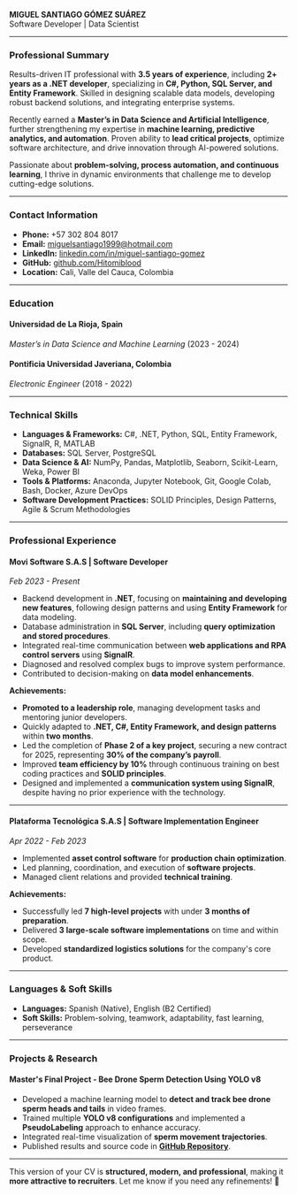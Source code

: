 **MIGUEL SANTIAGO GÓMEZ SUÁREZ**  
Software Developer | Data Scientist  

---

### **Professional Summary**
Results-driven IT professional with **3.5 years of experience**, including **2+ years as a .NET developer**, specializing in **C#, Python, SQL Server, and Entity Framework**. Skilled in designing scalable data models, developing robust backend solutions, and integrating enterprise systems.

Recently earned a **Master’s in Data Science and Artificial Intelligence**, further strengthening my expertise in **machine learning, predictive analytics, and automation**. Proven ability to **lead critical projects**, optimize software architecture, and drive innovation through AI-powered solutions.

Passionate about **problem-solving, process automation, and continuous learning**, I thrive in dynamic environments that challenge me to develop cutting-edge solutions.

---

### **Contact Information**
- **Phone:** +57 302 804 8017  
- **Email:** miguelsantiago1999@hotmail.com  
- **LinkedIn:** [linkedin.com/in/miguel-santiago-gomez](https://www.linkedin.com/in/miguel-santiago-g%C3%B3mez-su%C3%A1rez-83275420b/)  
- **GitHub:** [github.com/Hitomiblood](https://github.com/Hitomiblood)  
- **Location:** Cali, Valle del Cauca, Colombia  

---

### **Education**
#### **Universidad de La Rioja, Spain**  
*Master’s in Data Science and Machine Learning* (2023 - 2024)  

#### **Pontificia Universidad Javeriana, Colombia**  
*Electronic Engineer* (2018 - 2022)  

---

### **Technical Skills**
- **Languages & Frameworks:** C#, .NET, Python, SQL, Entity Framework, SignalR, R, MATLAB
- **Databases:** SQL Server, PostgreSQL
- **Data Science & AI:** NumPy, Pandas, Matplotlib, Seaborn, Scikit-Learn, Weka, Power BI
- **Tools & Platforms:** Anaconda, Jupyter Notebook, Git, Google Colab, Bash, Docker, Azure DevOps
- **Software Development Practices:** SOLID Principles, Design Patterns, Agile & Scrum Methodologies

---

### **Professional Experience**
#### **Movi Software S.A.S | Software Developer**  
*Feb 2023 - Present*  

- Backend development in **.NET**, focusing on **maintaining and developing new features**, following design patterns and using **Entity Framework** for data modeling.  
- Database administration in **SQL Server**, including **query optimization and stored procedures**.  
- Integrated real-time communication between **web applications and RPA control servers** using **SignalR**.  
- Diagnosed and resolved complex bugs to improve system performance.  
- Contributed to decision-making on **data model enhancements**.  

**Achievements:**  
- **Promoted to a leadership role**, managing development tasks and mentoring junior developers.  
- Quickly adapted to **.NET, C#, Entity Framework, and design patterns** within **two months**.  
- Led the completion of **Phase 2 of a key project**, securing a new contract for 2025, representing **30% of the company’s payroll**.  
- Improved **team efficiency by 10%** through continuous training on best coding practices and **SOLID principles**.  
- Designed and implemented a **communication system using SignalR**, despite having no prior experience with the technology.  

---

#### **Plataforma Tecnológica S.A.S | Software Implementation Engineer**  
*Apr 2022 - Feb 2023*  

- Implemented **asset control software** for **production chain optimization**.  
- Led planning, coordination, and execution of **software projects**.  
- Managed client relations and provided **technical training**.  

**Achievements:**  
- Successfully led **7 high-level projects** with under **3 months of preparation**.  
- Delivered **3 large-scale software implementations** on time and within scope.  
- Developed **standardized logistics solutions** for the company's core product.  

---

### **Languages & Soft Skills**
- **Languages:** Spanish (Native), English (B2 Certified)  
- **Soft Skills:** Problem-solving, teamwork, adaptability, fast learning, perseverance  

---

### **Projects & Research**
#### **Master's Final Project - Bee Drone Sperm Detection Using YOLO v8**
- Developed a machine learning model to **detect and track bee drone sperm heads and tails** in video frames.  
- Trained multiple **YOLO v8 configurations** and implemented a **PseudoLabeling** approach to enhance accuracy.  
- Integrated real-time visualization of **sperm movement trajectories**.  
- Published results and source code in **[GitHub Repository](https://github.com/Hitomiblood/ProjectsDataScienceMaster/tree/main/Proyecto_TFM)**.  

---

This version of your CV is **structured, modern, and professional**, making it **more attractive to recruiters**. Let me know if you need any refinements! 🚀

